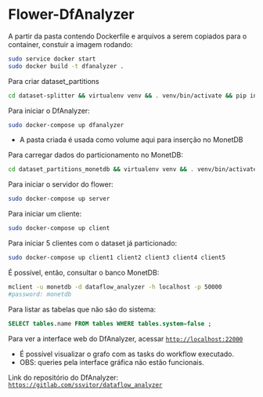 # Flower-DfAnalyzer

A partir da pasta contendo Dockerfile e arquivos a serem copiados para o container, constuir a imagem rodando:

```bash
sudo service docker start
sudo docker build -t dfanalyzer .
```

Para criar dataset_partitions
```bash
cd dataset-splitter && virtualenv venv && . venv/bin/activate && pip install -r requirements.txt && python splitter.py
```

Para iniciar o DfAnalyzer:

```bash
sudo docker-compose up dfanalyzer
```

- A pasta criada é usada como volume aqui para inserção no MonetDB

Para carregar dados do particionamento no MonetDB:

```bash
cd dataset_partitions_monetdb && virtualenv venv && . venv/bin/activate && pip install -r requirements.txt && python import_monetdb.py
```

Para iniciar o servidor do flower:

```bash
sudo docker-compose up server
```

Para iniciar um cliente:

```bash
sudo docker-compose up client
```

Para iniciar 5 clientes com o dataset já particionado:

```bash
sudo docker-compose up client1 client2 client3 client4 client5
```

É possível, então, consultar o banco MonetDB:

```bash
mclient -u monetdb -d dataflow_analyzer -h localhost -p 50000
#password: monetdb
```

Para listar as tabelas que não são do sistema:

```sql
SELECT tables.name FROM tables WHERE tables.system=false ;
```

Para ver a interface web do DfAnalyzer, acessar [`http://localhost:22000`](http://localhost:22000/)

- É possível visualizar o grafo com as tasks do workflow executado.
- OBS: queries pela interface gráfica não estão funcionais.

Link do repositório do DfAnalyzer: [`https://gitlab.com/ssvitor/dataflow_analyzer`](https://gitlab.com/ssvitor/dataflow_analyzer)
